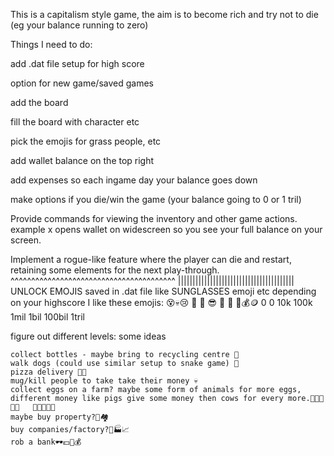 This is a capitalism style game, the aim is to become rich and try not to die (eg your balance running to zero)


Things I need to do:

add .dat file setup for high score

option for new game/saved games

add the board

fill the board with character etc


pick the emojis for grass people, etc

add wallet balance on the top right

add expenses so each ingame day your balance goes down

make options if you die/win the game (your balance going to 0 or 1 tril)

Provide commands for viewing the inventory and other game actions. example x opens wallet on widescreen so you see your full balance on your screen.


Implement a rogue-like feature where the player can die and restart, retaining some
elements for the next play-through. 
^^^^^^^^^^^^^^^^^^^^^^^^^^^^^^^^^^^^^^^^
||||||||||||||||||||||||||||||||||||||||
UNLOCK EMOJIS saved in .dat file like SUNGLASSES emoji etc depending on your highscore
I like these emojis: 
  😵💀😢     🙁      🙂      😎    🤠         🥳         💎💰🪙
   0 0  10k    100k     1mil    1bil  100bil      1tril


figure out different levels: some ideas
~~~~~~~~~~~~~~~~~~~~~~~~~~~~~~~~~~~~~~~~~~~
collect bottles - maybe bring to recycling centre 🍾
walk dogs (could use similar setup to snake game) 🐶
pizza delivery 🍕🏡
mug/kill people to take take their money 💀
collect eggs on a farm? maybe some form of animals for more eggs, different money like pigs give some money then cows for every more.🐔🥚🐖🐑🐓   🌽🥕🥔🍇🍉
maybe buy property?🏨🏘️
buy companies/factory?🏢🏭📈
rob a bank🕶️💵💎💰


